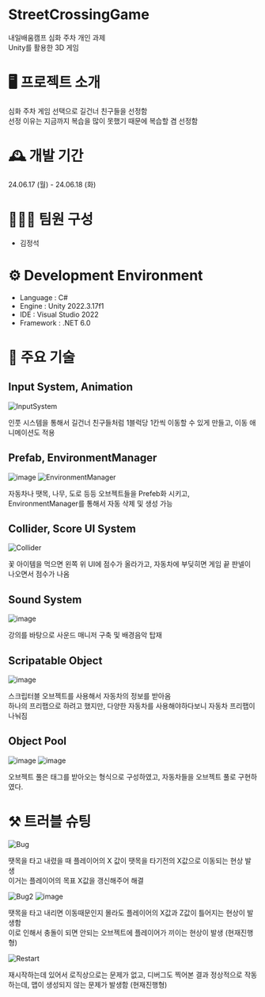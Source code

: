 # StreetCrossingGame
 내일배움캠프 심화 주차 개인 과제   
 Unity를 활용한 3D 게임

# 🖥️ 프로젝트 소개

심화 주차 게임 선택으로 길건너 친구들을 선정함   
선정 이유는 지금까지 복습을 많이 못했기 때문에 복습할 겸 선정함

# 🕰️ 개발 기간

24.06.17 (월) - 24.06.18 (화)

# 🧑‍🤝‍🧑 팀원 구성

- 김정석

# ⚙️ Development Environment

- Language : C#
- Engine : Unity 2022.3.17f1
- IDE : Visual Studio 2022
- Framework : .NET 6.0

# 📌 주요 기술

## Input System, Animation

![InputSystem](https://github.com/RryNoel/StreetCrossingGame/assets/97824309/f13c63fb-364b-4802-9d89-f14541132c4a)

인풋 시스템을 통해서 길건너 친구들처럼 1블럭당 1칸씩 이동할 수 있게 만들고, 이동 애니메이션도 적용

## Prefab, EnvironmentManager

![image](https://github.com/RryNoel/StreetCrossingGame/assets/97824309/535d926d-52ad-45c2-93e5-24fba20f9437)
![EnvironmentManager](https://github.com/RryNoel/StreetCrossingGame/assets/97824309/b2d4e57f-5f96-4244-b8ce-49015cffbc27)

자동차나 땟목, 나무, 도로 등등 오브젝트들을 Prefeb화 시키고, EnvironmentManager를 통해서 자동 삭제 및 생성 가능

## Collider, Score UI System

![Collider](https://github.com/RryNoel/StreetCrossingGame/assets/97824309/a229c55c-72d3-4e98-aa89-5a861ac1d619)

꽃 아이템을 먹으면 왼쪽 위 UI에 점수가 올라가고, 자동차에 부딪히면 게임 끝 판넬이 나오면서 점수가 나옴

## Sound System

![image](https://github.com/RryNoel/StreetCrossingGame/assets/97824309/984d1bcf-9de8-45a7-b061-4a68c9083dfa)

강의를 바탕으로 사운드 매니저 구축 및 배경음악 탑재

## Scripatable Object

![image](https://github.com/RryNoel/StreetCrossingGame/assets/97824309/51a0a81a-25b9-40e4-9d6f-469bc7a6bf6a)

스크립터블 오브젝트를 사용해서 자동차의 정보를 받아옴   
하나의 프리팹으로 하려고 했지만, 다양한 자동차를 사용해야하다보니 자동차 프리팹이 나눠짐

## Object Pool

![image](https://github.com/RryNoel/StreetCrossingGame/assets/97824309/4dd95d55-598d-4bd5-95ab-c82bb33c171c)
![image](https://github.com/RryNoel/StreetCrossingGame/assets/97824309/8f5d10bc-8d25-41bc-8a47-e3631ec1fb5f)

오브젝트 풀은 태그를 받아오는 형식으로 구성하였고, 자동차들을 오브젝트 풀로 구현하였다.


# ⚒️ 트러블 슈팅

![Bug](https://github.com/RryNoel/StreetCrossingGame/assets/97824309/94bf8b88-8a94-4d3a-abe5-185fb4d2387f)

땟목을 타고 내렸을 때 플레이어의 X 값이 땟목을 타기전의 X값으로 이동되는 현상 발생   
이거는 플레이어의 목표 X값을 갱신해주어 해결

![Bug2](https://github.com/RryNoel/StreetCrossingGame/assets/97824309/9f551a14-2b8e-4569-81a2-82544a25a7ba)
![image](https://github.com/RryNoel/StreetCrossingGame/assets/97824309/a068f34a-ab47-4707-8c8b-7a869f5c2264)

땟목을 타고 내리면 이동때문인지 몰라도 플레이어의 X값과 Z값이 틀어지는 현상이 발생함   
이로 인해서 충돌이 되면 안되는 오브젝트에 플레이어가 끼이는 현상이 발생 (현재진행형)

![Restart](https://github.com/RryNoel/StreetCrossingGame/assets/97824309/98b1bbb7-8e50-4aa1-9678-3da6d6164348)

재시작하는데 있어서 로직상으로는 문제가 없고, 디버그도 찍어본 결과 정상적으로 작동하는데, 맵이 생성되지 않는 문제가 발생함 (현재진행형)
